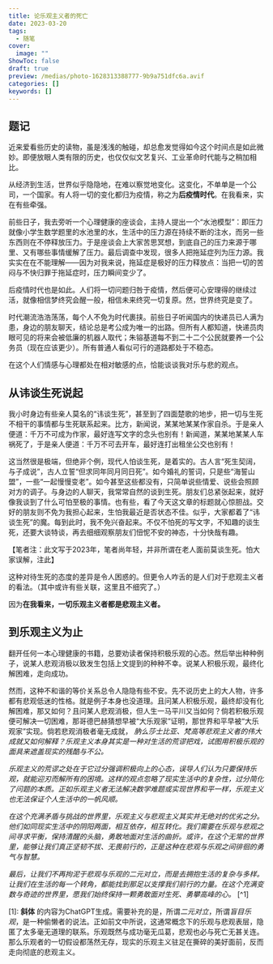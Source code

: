```yaml
---
title: 论乐观主义者的死亡
date: 2023-03-20
tags:
  - 随笔
cover:
  image: ""
ShowToc: false
draft: true
preview: /medias/photo-1628313388777-9b9a751dfc6a.avif
categories: []
keywords: []
---
```


## 题记

近来爱看些历史的读物，虽是浅浅的触碰，却总愈发觉得如今这个时间点是如此微妙。即便放眼人类有限的历史，也仅仅似文艺复兴、工业革命时代能与之稍加相比。

从经济到生活，世界似乎隐隐地，在难以察觉地变化。这变化，不单单是一个公司，一个国家。有人将一切的变化都归为疫情，称之为**后疫情时代**。在我看来，实在有些牵强。

前些日子，我去旁听一个心理健康的座谈会，主持人提出一个“水池模型”：即压力就像小学生数学题里的水池里的水，生活中的压力源在持续不断的注水，而另一些东西则在不停释放压力。于是座谈会上大家苦思冥想，到底自己的压力来源于哪里、又有哪些事情缓解了压力。最后调查中发现，很多人把拖延症列为压力源。我实实在在不能理解——因为对我来说，拖延症是极好的压力释放点：当把一切的苦闷与不快归罪于拖延症时，压力瞬间变少了。

后疫情时代也是如此。人们将一切问题归咎于疫情，然后便可心安理得的继续过活，就像相信梦终究会醒一般，相信未来终究一切复原。然，世界终究是变了。

时代潮流浩浩荡荡，每个人不免为时代裹挟。前些日子听闻国内的快递员已人满为患，身边的朋友聊天，结论总是考公成为唯一的出路。但所有人都知道，快递员肉眼可见的将来会被低廉的机器人取代；朱镕基道每不到二十二个公民就要养一个公务员（现在应该更少）。所有普通人看似可行的道路都处于不稳态。

在这个人们情感与心理都处在相对敏感的点，恰能谈谈我对乐与悲的观点。

## 从讳谈生死说起

我小时身边有些亲人莫名的“讳谈生死”，甚至到了四面楚歌的地步，把一切与生死不相干的事情都与生死联系起来。比方，新闻说，某某地某某作家自杀。于是亲人便道：千万不可成为作家，最好连写文字的念头也别有！新闻道，某某地某某人车祸死了，于是亲人便道：千万不可去开车，最好连打出租坐公交也别有！

这当然很是极端，但绝非个例，现代人怕谈生死，是着实的。古人言“死生契阔，与子成说”，古人立誓“但求同年同月同日死”。如今婚礼的誓词，只是些“海誓山盟”，一些“一起慢慢变老”。如今甚至这些都没有，只简单说些情爱、说些会照顾对方的调子。与身边的人聊天，我常常自然的谈到生死。朋友们总紧张起来，就好像我谈到了什么可怕至极的事情。也有些，看了今天这文章的标题就心惊胆战。交好的朋友则不免为我担心起来，生怕我最近是否状态不佳。似乎，大家都着了“讳谈生死”的魔。每到此时，我不免兴奋起来。不仅不怕死的写文字，不知趣的谈生死，还要大谈特谈，再去细细观察朋友们忸怩不安的神态，十分快哉有趣。

【笔者注：此文写于2023年，笔者尚年轻，并非所谓在老人面前莫谈生死。怕大家误解，注此】


这种对待生死的态度的差异是令人困惑的。但更令人咋舌的是人们对于悲观主义者的看法。（其中或许有些关联，这里且不细究了。）

因为**在我看来，一切乐观主义者都是悲观主义者。**

## 到乐观主义为止

翻开任何一本心理健康的书籍，总要劝读者保持积极乐观的心态。然后举出种种例子，说某人悲观消极以致发生包括上文提到的种种不幸。说某人积极乐观，最终化解困难，走向成功。

然而，这种不和谐的等价关系总令人隐隐有些不安。先不说历史上的大人物，许多都有悲观低迷的性格。就是例子本身也没道理。且问某人积极乐观，最终却没有化解困难，那又如何？且问某人悲观消极，但人生一马平川又当如何？倘若积极乐观便可解决一切困难，那哥德巴赫猜想早被“大乐观家”证明，那世界和平早被“大乐观家”实现。倘若悲观消极者毫无成就， 
*肭么莎士比亚、梵高等悲观主义者的伟大成就又如何解释？乐观主义本身其实是一种对生活的荒谬把戏，试图用积极乐观的面具来遮盖现实的残酷与不公。*

*乐观主义的荒谬之处在于它过分强调积极向上的心态，误导人们认为只要保持乐观，就能迎刃而解所有的困境。这样的观点忽略了现实生活中的复杂性，过分简化了问题的本质。正如乐观主义者无法解决数学难题或实现世界和平一样，乐观主义也无法保证个人生活中的一帆风顺。*

*在这个充满矛盾与挑战的世界里，乐观主义与悲观主义其实并无绝对的优劣之分。他们如同现实生活中的阴阳两面，相互依存，相互转化。我们需要在乐观与悲观之间寻求平衡，保持清醒的头脑，勇敢地面对生活的曲折。或许，在这个无常的世界里，能够让我们真正坚韧不拔、无畏前行的，正是这种在悲观与乐观之间徘徊的勇气与智慧。*

*最后，让我们不再拘泥于悲观与乐观的二元对立，而是去拥抱生活的复杂与多样。让我们在生活的每一个转角，都能找到那足以支撑我们前行的力量。在这个充满变数与奇迹的世界里，愿我们始终保持一颗勇敢面对生死、勇攀高峰的心。* [^1]




[1]: **斜体** 的内容为ChatGPT生成。需要补充的是，所谓*二元对立*，所谓*盲目乐观*，是一种偷懒者的说法。正如前文中所说，这通常概念下的乐观与悲观表层，隐匿了太多毫无道理的联系。乐观既然与成功毫无瓜葛，悲观也必与死亡无甚关连。那么乐观者的一切假设都荡然无存，现实的乐观主义驻足在撕碎的美好面前，反而走向彻底的悲观主义。